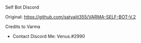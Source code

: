Self Bot Discord

Original: https://github.com/satyajit355/VARMA-SELF-BOT-V.2

Credits to Varma

- Contact Discord Me: Venus.#2990
